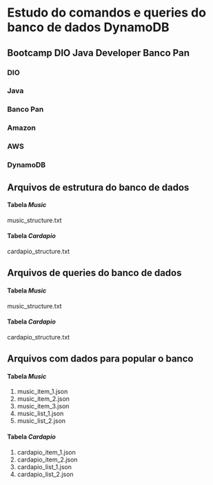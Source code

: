 # Estudo do comandos e queries do banco de dados DynamoDB

## Bootcamp DIO Java Developer Banco Pan

### DIO
### Java
### Banco Pan
### Amazon
### AWS
### DynamoDB

## Arquivos de **estrutura** do banco de dados

#### Tabela *Music*
music_structure.txt

#### Tabela *Cardapio*
cardapio_structure.txt

## Arquivos de **queries** do banco de dados

#### Tabela *Music*
music_structure.txt

#### Tabela *Cardapio*
cardapio_structure.txt

## Arquivos com **dados** para popular o banco

#### Tabela *Music*
1. music_item_1.json
2. music_item_2.json
3. music_item_3.json
4. music_list_1.json
5. music_list_2.json

#### Tabela *Cardapio*
1. cardapio_item_1.json
2. cardapio_item_2.json
3. cardapio_list_1.json
4. cardapio_list_2.json
